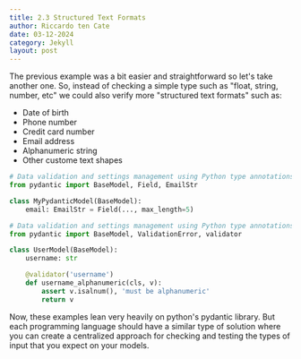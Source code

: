 ```yaml
---
title: 2.3 Structured Text Formats
author: Riccardo ten Cate
date: 03-12-2024
category: Jekyll
layout: post
---
```


The previous example was a bit easier and straightforward so let's take another one. So, instead of checking a simple type such as "float, string, number, etc" we could also verify more "structured text formats" such as:

- Date of birth
- Phone number
- Credit card number
- Email address
- Alphanumeric string
- Other custome text shapes

```python
# Data validation and settings management using Python type annotations
from pydantic import BaseModel, Field, EmailStr

class MyPydanticModel(BaseModel):
    email: EmailStr = Field(..., max_length=5)
```

```python
# Data validation and settings management using Python type annotations
from pydantic import BaseModel, ValidationError, validator

class UserModel(BaseModel):
    username: str

    @validator('username')
    def username_alphanumeric(cls, v):
        assert v.isalnum(), 'must be alphanumeric'
        return v
```

Now, these examples lean very heavily on python's pydantic library. But each programming language should have a similar type of solution where you can create a centralized approach for checking and testing the types of input that you expect on your models.